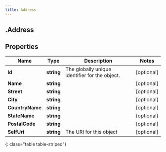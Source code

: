 ```yaml
---
title: Address
---
```

## .Address

## Properties

|Name | Type | Description | Notes|
|------------ | ------------- | ------------- | -------------|
| **Id** | **string** | The globally unique identifier for the object. | [optional] |
| **Name** | **string** |  | [optional] |
| **Street** | **string** |  | [optional] |
| **City** | **string** |  | [optional] |
| **CountryName** | **string** |  | [optional] |
| **StateName** | **string** |  | [optional] |
| **PostalCode** | **string** |  | [optional] |
| **SelfUri** | **string** | The URI for this object | [optional] |
{: class="table table-striped"}


